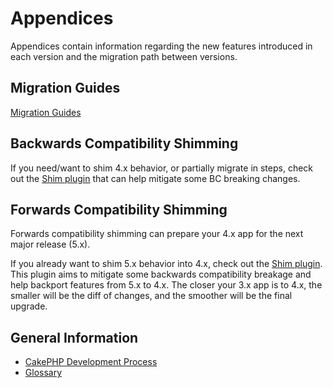 # Appendices

Appendices contain information regarding the new features
introduced in each version and the migration path between versions.

## Migration Guides

[Migration Guides](appendices/migration-guides.md)

## Backwards Compatibility Shimming

If you need/want to shim 4.x behavior, or partially migrate in steps, check out
the [Shim plugin](https://github.com/dereuromark/cakephp-shim) that can help mitigate some BC breaking changes.

## Forwards Compatibility Shimming

Forwards compatibility shimming can prepare your 4.x app for the next major
release (5.x).

If you already want to shim 5.x behavior into 4.x, check out the [Shim plugin](https://github.com/dereuromark/cakephp-shim). This plugin aims to mitigate
some backwards compatibility breakage and help backport features from 5.x to
4.x. The closer your 3.x app is to 4.x, the smaller will be the diff of
changes, and the smoother will be the final upgrade.

## General Information

- [CakePHP Development Process](appendices/cakephp-development-process.md)
- [Glossary](appendices/glossary.md)
